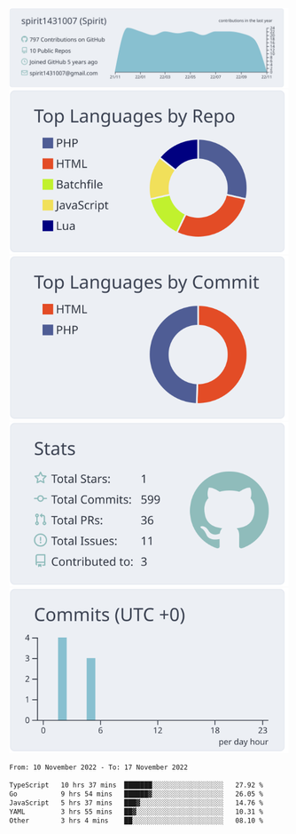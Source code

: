 [![](https://raw.githubusercontent.com/spirit1431007/spirit1431007/master/profile-summary-card-output/nord_bright/0-profile-details.svg)](https://git.io/spiritx)
[![](https://raw.githubusercontent.com/spirit1431007/spirit1431007/master/profile-summary-card-output/nord_bright/1-repos-per-language.svg)](https://git.io/spiritx) [![](https://raw.githubusercontent.com/spirit1431007/spirit1431007/master/profile-summary-card-output/nord_bright/2-most-commit-language.svg)](https://git.io/spiritx)
[![](https://raw.githubusercontent.com/spirit1431007/spirit1431007/master/profile-summary-card-output/nord_bright/3-stats.svg)](https://git.io/spiritx) [![](https://raw.githubusercontent.com/spirit1431007/spirit1431007/master/profile-summary-card-output/nord_bright/4-productive-time.svg)](https://git.io/spiritx)

<!--START_SECTION:waka-->

```text
From: 10 November 2022 - To: 17 November 2022

TypeScript   10 hrs 37 mins  ███████░░░░░░░░░░░░░░░░░░   27.92 %
Go           9 hrs 54 mins   ██████▓░░░░░░░░░░░░░░░░░░   26.05 %
JavaScript   5 hrs 37 mins   ███▓░░░░░░░░░░░░░░░░░░░░░   14.76 %
YAML         3 hrs 55 mins   ██▓░░░░░░░░░░░░░░░░░░░░░░   10.31 %
Other        3 hrs 4 mins    ██░░░░░░░░░░░░░░░░░░░░░░░   08.10 %
```

<!--END_SECTION:waka-->
